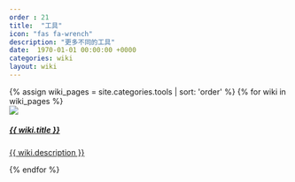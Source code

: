 ```yaml
---
order : 21
title:  "工具"
icon: "fas fa-wrench"
description: "更多不同的工具"
date:  1970-01-01 00:00:00 +0000
categories: wiki
layout: wiki
---
```


<div class="container">
    <div class="wikiPages">
        <div class="row">
            {% assign wiki_pages = site.categories.tools | sort: 'order' %}
            {% for wiki in wiki_pages %}
            <div class="col-sm-3">
                <a href="{{ wiki.url | relative_url }}" class="wiki-a">
                    <div class="card text-center wiki-item">
                        <img class="card-img-top" src="{{ "/assets/img/wiki/tool_icons/" | relative_url  }}{{ wiki.icon }}">
                        <div class="card-body">
                            <h5 class="card-title no-shadow">{{ wiki.title }}</h5>
                            <p class="card-text no-shadow">{{ wiki.description }}</p>
                        </div>
                    </div>
                </a>
            </div>
            {% endfor %}
        </div>
    </div>
</div>